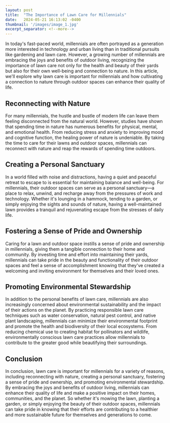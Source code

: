 ```yaml
---
layout: post
title:  "The Importance of Lawn Care for Millennials"
date:   2024-05-21 16:13:02 -0400
thumbnail: '/images/image_1.jpg'
excerpt_separator: <!--more-->
---
```

In today's fast-paced world, millennials are often portrayed as a generation more interested in technology and urban living than in traditional pursuits like gardening and lawn care.<!--more--> However, a growing number of millennials are embracing the joys and benefits of outdoor living, recognizing the importance of lawn care not only for the health and beauty of their yards but also for their own well-being and connection to nature. In this article, we'll explore why lawn care is important for millennials and how cultivating a connection to nature through outdoor spaces can enhance their quality of life.

## Reconnecting with Nature
For many millennials, the hustle and bustle of modern life can leave them feeling disconnected from the natural world. However, studies have shown that spending time in nature has numerous benefits for physical, mental, and emotional health. From reducing stress and anxiety to improving mood and cognitive function, the healing power of nature is undeniable. By taking the time to care for their lawns and outdoor spaces, millennials can reconnect with nature and reap the rewards of spending time outdoors.

## Creating a Personal Sanctuary
In a world filled with noise and distractions, having a quiet and peaceful retreat to escape to is essential for maintaining balance and well-being. For millennials, their outdoor spaces can serve as a personal sanctuary—a place to relax, unwind, and recharge away from the pressures of work and technology. Whether it's lounging in a hammock, tending to a garden, or simply enjoying the sights and sounds of nature, having a well-maintained lawn provides a tranquil and rejuvenating escape from the stresses of daily life.

## Fostering a Sense of Pride and Ownership
Caring for a lawn and outdoor space instills a sense of pride and ownership in millennials, giving them a tangible connection to their home and community. By investing time and effort into maintaining their yards, millennials can take pride in the beauty and functionality of their outdoor spaces and feel a sense of accomplishment knowing that they've created a welcoming and inviting environment for themselves and their loved ones.

## Promoting Environmental Stewardship
In addition to the personal benefits of lawn care, millennials are also increasingly concerned about environmental sustainability and the impact of their actions on the planet. By practicing responsible lawn care techniques such as water conservation, natural pest control, and native plant landscaping, millennials can minimize their environmental footprint and promote the health and biodiversity of their local ecosystems. From reducing chemical use to creating habitat for pollinators and wildlife, environmentally conscious lawn care practices allow millennials to contribute to the greater good while beautifying their surroundings.

## Conclusion
In conclusion, lawn care is important for millennials for a variety of reasons, including reconnecting with nature, creating a personal sanctuary, fostering a sense of pride and ownership, and promoting environmental stewardship. By embracing the joys and benefits of outdoor living, millennials can enhance their quality of life and make a positive impact on their homes, communities, and the planet. So whether it's mowing the lawn, planting a garden, or simply enjoying the beauty of their outdoor spaces, millennials can take pride in knowing that their efforts are contributing to a healthier and more sustainable future for themselves and generations to come.
